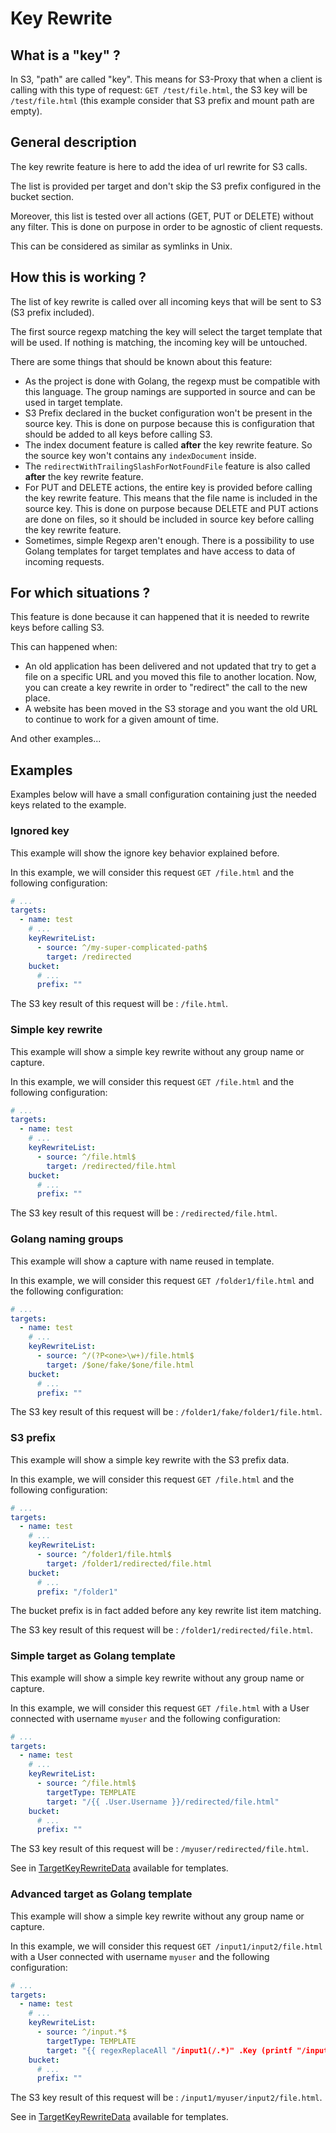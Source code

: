 # Key Rewrite

## What is a "key" ?

In S3, "path" are called "key". This means for S3-Proxy that when a client is calling with this type of request: `GET /test/file.html`, the S3 key will be `/test/file.html` (this example consider that S3 prefix and mount path are empty).

## General description

The key rewrite feature is here to add the idea of url rewrite for S3 calls.

The list is provided per target and don't skip the S3 prefix configured in the bucket section.

Moreover, this list is tested over all actions (GET, PUT or DELETE) without any filter. This is done on purpose in order to be agnostic of client requests.

This can be considered as similar as symlinks in Unix.

## How this is working ?

The list of key rewrite is called over all incoming keys that will be sent to S3 (S3 prefix included).

The first source regexp matching the key will select the target template that will be used. If nothing is matching, the incoming key will be untouched.

There are some things that should be known about this feature:

- As the project is done with Golang, the regexp must be compatible with this language. The group namings are supported in source and can be used in target template.
- S3 Prefix declared in the bucket configuration won't be present in the source key. This is done on purpose because this is configuration that should be added to all keys before calling S3.
- The index document feature is called **after** the key rewrite feature. So the source key won't contains any `indexDocument` inside.
- The `redirectWithTrailingSlashForNotFoundFile` feature is also called **after** the key rewrite feature.
- For PUT and DELETE actions, the entire key is provided before calling the key rewrite feature. This means that the file name is included in the source key. This is done on purpose because DELETE and PUT actions are done on files, so it should be included in source key before calling the key rewrite feature.
- Sometimes, simple Regexp aren't enough. There is a possibility to use Golang templates for target templates and have access to data of incoming requests.

## For which situations ?

This feature is done because it can happened that it is needed to rewrite keys before calling S3.

This can happened when:

- An old application has been delivered and not updated that try to get a file on a specific URL and you moved this file to another location. Now, you can create a key rewrite in order to "redirect" the call to the new place.
- A website has been moved in the S3 storage and you want the old URL to continue to work for a given amount of time.

And other examples...

## Examples

Examples below will have a small configuration containing just the needed keys related to the example.

### Ignored key

This example will show the ignore key behavior explained before.

In this example, we will consider this request `GET /file.html` and the following configuration:

```yaml linenums="1"
# ...
targets:
  - name: test
    # ...
    keyRewriteList:
      - source: ^/my-super-complicated-path$
        target: /redirected
    bucket:
      # ...
      prefix: ""
```

The S3 key result of this request will be : `/file.html`.

### Simple key rewrite

This example will show a simple key rewrite without any group name or capture.

In this example, we will consider this request `GET /file.html` and the following configuration:

```yaml linenums="1"
# ...
targets:
  - name: test
    # ...
    keyRewriteList:
      - source: ^/file.html$
        target: /redirected/file.html
    bucket:
      # ...
      prefix: ""
```

The S3 key result of this request will be : `/redirected/file.html`.

### Golang naming groups

This example will show a capture with name reused in template.

In this example, we will consider this request `GET /folder1/file.html` and the following configuration:

```yaml linenums="1"
# ...
targets:
  - name: test
    # ...
    keyRewriteList:
      - source: ^/(?P<one>\w+)/file.html$
        target: /$one/fake/$one/file.html
    bucket:
      # ...
      prefix: ""
```

The S3 key result of this request will be : `/folder1/fake/folder1/file.html`.

### S3 prefix

This example will show a simple key rewrite with the S3 prefix data.

In this example, we will consider this request `GET /file.html` and the following configuration:

```yaml linenums="1"
# ...
targets:
  - name: test
    # ...
    keyRewriteList:
      - source: ^/folder1/file.html$
        target: /folder1/redirected/file.html
    bucket:
      # ...
      prefix: "/folder1"
```

The bucket prefix is in fact added before any key rewrite list item matching.

The S3 key result of this request will be : `/folder1/redirected/file.html`.

### Simple target as Golang template

This example will show a simple key rewrite without any group name or capture.

In this example, we will consider this request `GET /file.html` with a User connected with username `myuser` and the following configuration:

```yaml linenums="1"
# ...
targets:
  - name: test
    # ...
    keyRewriteList:
      - source: ^/file.html$
        targetType: TEMPLATE
        target: "/{{ .User.Username }}/redirected/file.html"
    bucket:
      # ...
      prefix: ""
```

The S3 key result of this request will be : `/myuser/redirected/file.html`.

See in [TargetKeyRewriteData](../templates#targetkeyrewritedata) available for templates.

### Advanced target as Golang template

This example will show a simple key rewrite without any group name or capture.

In this example, we will consider this request `GET /input1/input2/file.html` with a User connected with username `myuser` and the following configuration:

```yaml linenums="1"
# ...
targets:
  - name: test
    # ...
    keyRewriteList:
      - source: ^/input.*$
        targetType: TEMPLATE
        target: "{{ regexReplaceAll "/input1(/.*)" .Key (printf "/input1/%s${1}" .User.Username) }}"
    bucket:
      # ...
      prefix: ""
```

The S3 key result of this request will be : `/input1/myuser/input2/file.html`.

See in [TargetKeyRewriteData](../templates#targetkeyrewritedata) available for templates.

